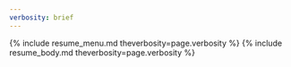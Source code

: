```yaml
---
verbosity: brief
---
```


{% include resume_menu.md theverbosity=page.verbosity %}
{% include resume_body.md theverbosity=page.verbosity %}
